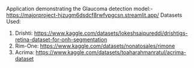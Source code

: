 Application demonstrating the Glaucoma detection model:- https://majorproject-hjzugm6dsdcf8rwfvpgcsn.streamlit.app/
Datasets Used:
1. Drishti: https://www.kaggle.com/datasets/lokeshsaipureddi/drishtigs-retina-dataset-for-onh-segmentation
2. Rim-One: https://www.kaggle.com/datasets/nonatosales/rimone
3. Acrima: https://www.kaggle.com/datasets/toaharahmanratul/acrima-dataset
